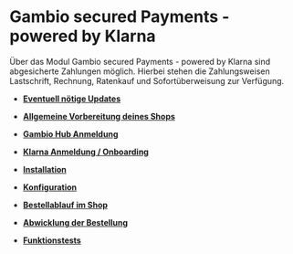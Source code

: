 # Gambio secured Payments - powered by Klarna 

Über das Modul Gambio secured Payments - powered by Klarna sind abgesicherte Zahlungen möglich. Hierbei stehen die Zahlungsweisen Lastschrift, Rechnung, Ratenkauf und Sofortüberweisung zur Verfügung.

-   **[Eventuell nötige Updates](7_2_2a_EventuellNoetigeUpdates.md)**  

-   **[Allgemeine Vorbereitung deines Shops](7_2_2b_AllgemeineVorbereitungIhresShops.md)**  

-   **[Gambio Hub Anmeldung](7_2_2c_GambioHubAnmeldung.md)**  

-   **[Klarna Anmeldung / Onboarding](7_2_2d_KlarnaAnmeldung_Onboarding.md)**  

-   **[Installation](7_2_2e_Installation.md)**  

-   **[Konfiguration](7_2_2f_Konfiguration.md)**  

-   **[Bestellablauf im Shop](7_2_2g_BestellablaufImShop.md)**  

-   **[Abwicklung der Bestellung](7_2_2h_AbwicklungDerBestellung.md)**  

-   **[Funktionstests](7_2_2i_Funktionstests.md)**  




